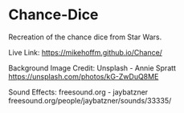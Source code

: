 # Chance-Dice
Recreation of the chance dice from Star Wars. 

Live Link: 
   https://mikehoffm.github.io/Chance/

Background Image Credit:
  Unsplash - Annie Spratt 
  https://unsplash.com/photos/kG-ZwDuQ8ME
  
Sound Effects:
  freesound.org - jaybatzner
  freesound.org/people/jaybatzner/sounds/33335/
